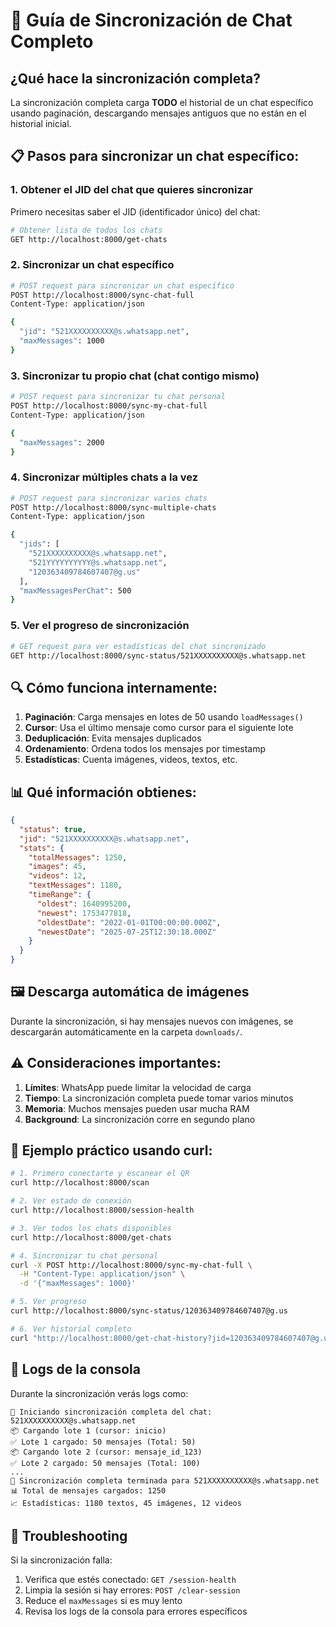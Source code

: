# 🔄 Guía de Sincronización de Chat Completo

## ¿Qué hace la sincronización completa?

La sincronización completa carga **TODO** el historial de un chat específico usando paginación, descargando mensajes antiguos que no están en el historial inicial.

## 📋 Pasos para sincronizar un chat específico:

### 1. **Obtener el JID del chat que quieres sincronizar**

Primero necesitas saber el JID (identificador único) del chat:

```bash
# Obtener lista de todos los chats
GET http://localhost:8000/get-chats
```

### 2. **Sincronizar un chat específico**

```bash
# POST request para sincronizar un chat específico
POST http://localhost:8000/sync-chat-full
Content-Type: application/json

{
  "jid": "521XXXXXXXXXX@s.whatsapp.net",
  "maxMessages": 1000
}
```

### 3. **Sincronizar tu propio chat (chat contigo mismo)**

```bash
# POST request para sincronizar tu chat personal
POST http://localhost:8000/sync-my-chat-full
Content-Type: application/json

{
  "maxMessages": 2000
}
```

### 4. **Sincronizar múltiples chats a la vez**

```bash
# POST request para sincronizar varios chats
POST http://localhost:8000/sync-multiple-chats
Content-Type: application/json

{
  "jids": [
    "521XXXXXXXXXX@s.whatsapp.net",
    "521YYYYYYYYYY@s.whatsapp.net", 
    "120363409784607407@g.us"
  ],
  "maxMessagesPerChat": 500
}
```

### 5. **Ver el progreso de sincronización**

```bash
# GET request para ver estadísticas del chat sincronizado
GET http://localhost:8000/sync-status/521XXXXXXXXXX@s.whatsapp.net
```

## 🔍 Cómo funciona internamente:

1. **Paginación**: Carga mensajes en lotes de 50 usando `loadMessages()`
2. **Cursor**: Usa el último mensaje como cursor para el siguiente lote
3. **Deduplicación**: Evita mensajes duplicados
4. **Ordenamiento**: Ordena todos los mensajes por timestamp
5. **Estadísticas**: Cuenta imágenes, videos, textos, etc.

## 📊 Qué información obtienes:

```json
{
  "status": true,
  "jid": "521XXXXXXXXXX@s.whatsapp.net",
  "stats": {
    "totalMessages": 1250,
    "images": 45,
    "videos": 12,
    "textMessages": 1180,
    "timeRange": {
      "oldest": 1640995200,
      "newest": 1753477818,
      "oldestDate": "2022-01-01T00:00:00.000Z",
      "newestDate": "2025-07-25T12:30:18.000Z"
    }
  }
}
```

## 🖼️ Descarga automática de imágenes

Durante la sincronización, si hay mensajes nuevos con imágenes, se descargarán automáticamente en la carpeta `downloads/`.

## ⚠️ Consideraciones importantes:

1. **Límites**: WhatsApp puede limitar la velocidad de carga
2. **Tiempo**: La sincronización completa puede tomar varios minutos
3. **Memoria**: Muchos mensajes pueden usar mucha RAM
4. **Background**: La sincronización corre en segundo plano

## 🚀 Ejemplo práctico usando curl:

```bash
# 1. Primero conectarte y escanear el QR
curl http://localhost:8000/scan

# 2. Ver estado de conexión
curl http://localhost:8000/session-health

# 3. Ver todos los chats disponibles
curl http://localhost:8000/get-chats

# 4. Sincronizar tu chat personal
curl -X POST http://localhost:8000/sync-my-chat-full \
  -H "Content-Type: application/json" \
  -d '{"maxMessages": 1000}'

# 5. Ver progreso
curl http://localhost:8000/sync-status/120363409784607407@g.us

# 6. Ver historial completo
curl "http://localhost:8000/get-chat-history?jid=120363409784607407@g.us&limit=100"
```

## 📝 Logs de la consola

Durante la sincronización verás logs como:

```
🔄 Iniciando sincronización completa del chat: 521XXXXXXXXXX@s.whatsapp.net
📦 Cargando lote 1 (cursor: inicio)
✅ Lote 1 cargado: 50 mensajes (Total: 50)
📦 Cargando lote 2 (cursor: mensaje_id_123)
✅ Lote 2 cargado: 50 mensajes (Total: 100)
...
🎉 Sincronización completa terminada para 521XXXXXXXXXX@s.whatsapp.net
📊 Total de mensajes cargados: 1250
📈 Estadísticas: 1180 textos, 45 imágenes, 12 videos
```

## 🔧 Troubleshooting

Si la sincronización falla:

1. Verifica que estés conectado: `GET /session-health`
2. Limpia la sesión si hay errores: `POST /clear-session`
3. Reduce el `maxMessages` si es muy lento
4. Revisa los logs de la consola para errores específicos
